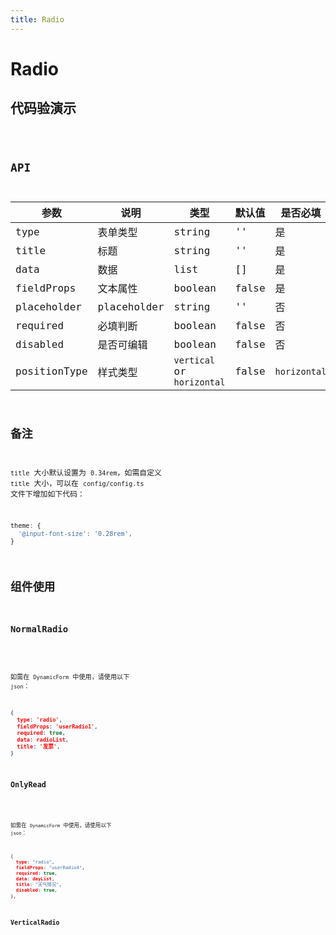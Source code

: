```yaml
---
title: Radio
---
```


# Radio

## 代码验演示

<code src="./demo/index.tsx" />

## API

| 参数         | 说明        | 类型                       | 默认值 | 是否必填     |
| ------------ | ----------- | -------------------------- | ------ | ------------ |
| type         | 表单类型    | string                     | ''     | 是           |
| title        | 标题        | string                     | ''     | 是           |
| data         | 数据        | list                       | []     | 是           |
| fieldProps   | 文本属性    | boolean                    | false  | 是           |
| placeholder  | placeholder | string                     | ''     | 否           |
| required     | 必填判断    | boolean                    | false  | 否           |
| disabled     | 是否可编辑  | boolean                    | false  | 否           |
| positionType | 样式类型    | `vertical` or `horizontal` | false  | `horizontal` |

## 备注

`title` 大小默认设置为 `0.34rem`，如需自定义 `title` 大小，可以在 `config/config.ts` 文件下增加如下代码：

```js
theme: {
  '@input-font-size': '0.28rem',
}
```

## 组件使用

### NormalRadio

<code src="./demo/normalRadio.tsx" />

如需在 `DynamicForm` 中使用，请使用以下 `json`：

```json
{
  type: 'radio',
  fieldProps: 'userRadio1',
  required: true,
  data: radioList,
  title: '发票',
}
```

### OnlyRead

<code src="./demo/onlyRead.tsx" />

如需在 `DynamicForm` 中使用，请使用以下 `json`：

```json
{
  type: "radio",
  fieldProps: "userRadio4",
  required: true,
  data: dayList,
  title: "天气情况",
  disabled: true,
},
```

### VerticalRadio

<code src="./demo/verticalRadio.tsx" />